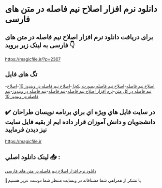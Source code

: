# دانلود نرم افزار اصلاح نیم فاصله در متن های فارسی

## برای دریافت دانلود نرم افزار اصلاح نیم فاصله در متن های فارسی به لینک زیر بروید 👇

https://magicfile.ir/?p=2307

## تگ های فایل

-[اصلاح نیم فاصله](https://magicfile.ir/product/%d9%86%d8%b1%d9%85-%d8%a7%d9%81%d8%b2%d8%a7%d8%b1%d8%a7%d8%b5%d9%84%d8%a7%d8%ad-%d9%86%db%8c%d9%85-%d9%81%d8%a7%d8%b5%d9%84%d9%87-%d8%af%d8%b1-%d9%85%d8%aa%d9%86-%d9%87%d8%a7%db%8c-%d9%81%d8%a7%d8%b1%d8%b3%db%8c/)-[اصلاح نیم فاصله بصورت یکجا ](https://magicfile.ir/product/%d9%86%d8%b1%d9%85-%d8%a7%d9%81%d8%b2%d8%a7%d8%b1%d8%a7%d8%b5%d9%84%d8%a7%d8%ad-%d9%86%db%8c%d9%85-%d9%81%d8%a7%d8%b5%d9%84%d9%87-%d8%af%d8%b1-%d9%85%d8%aa%d9%86-%d9%87%d8%a7%db%8c-%d9%81%d8%a7%d8%b1%d8%b3%db%8c/)-[اصلاح نیم فاصله در ویندوز 10](https://magicfile.ir/product/%d9%86%d8%b1%d9%85-%d8%a7%d9%81%d8%b2%d8%a7%d8%b1%d8%a7%d8%b5%d9%84%d8%a7%d8%ad-%d9%86%db%8c%d9%85-%d9%81%d8%a7%d8%b5%d9%84%d9%87-%d8%af%d8%b1-%d9%85%d8%aa%d9%86-%d9%87%d8%a7%db%8c-%d9%81%d8%a7%d8%b1%d8%b3%db%8c/)-[اصلاح نیم فاصله در کل متن](https://magicfile.ir/product/%d9%86%d8%b1%d9%85-%d8%a7%d9%81%d8%b2%d8%a7%d8%b1%d8%a7%d8%b5%d9%84%d8%a7%d8%ad-%d9%86%db%8c%d9%85-%d9%81%d8%a7%d8%b5%d9%84%d9%87-%d8%af%d8%b1-%d9%85%d8%aa%d9%86-%d9%87%d8%a7%db%8c-%d9%81%d8%a7%d8%b1%d8%b3%db%8c/)-[نرم افزار اصلاح نیم فاصله](https://magicfile.ir/product/%d9%86%d8%b1%d9%85-%d8%a7%d9%81%d8%b2%d8%a7%d8%b1%d8%a7%d8%b5%d9%84%d8%a7%d8%ad-%d9%86%db%8c%d9%85-%d9%81%d8%a7%d8%b5%d9%84%d9%87-%d8%af%d8%b1-%d9%85%d8%aa%d9%86-%d9%87%d8%a7%db%8c-%d9%81%d8%a7%d8%b1%d8%b3%db%8c/)-[نیم فاصله](https://magicfile.ir/product/%d9%86%d8%b1%d9%85-%d8%a7%d9%81%d8%b2%d8%a7%d8%b1%d8%a7%d8%b5%d9%84%d8%a7%d8%ad-%d9%86%db%8c%d9%85-%d9%81%d8%a7%d8%b5%d9%84%d9%87-%d8%af%d8%b1-%d9%85%d8%aa%d9%86-%d9%87%d8%a7%db%8c-%d9%81%d8%a7%d8%b1%d8%b3%db%8c/)-[نیم فاصله در ویندوز](https://magicfile.ir/product/%d9%86%d8%b1%d9%85-%d8%a7%d9%81%d8%b2%d8%a7%d8%b1%d8%a7%d8%b5%d9%84%d8%a7%d8%ad-%d9%86%db%8c%d9%85-%d9%81%d8%a7%d8%b5%d9%84%d9%87-%d8%af%d8%b1-%d9%85%d8%aa%d9%86-%d9%87%d8%a7%db%8c-%d9%81%d8%a7%d8%b1%d8%b3%db%8c/)-[نیم فاصله در ویندوز 10](https://magicfile.ir/product/%d9%86%d8%b1%d9%85-%d8%a7%d9%81%d8%b2%d8%a7%d8%b1%d8%a7%d8%b5%d9%84%d8%a7%d8%ad-%d9%86%db%8c%d9%85-%d9%81%d8%a7%d8%b5%d9%84%d9%87-%d8%af%d8%b1-%d9%85%d8%aa%d9%86-%d9%87%d8%a7%db%8c-%d9%81%d8%a7%d8%b1%d8%b3%db%8c/)

## ✔️ در سايت فايل هاي ويژه اي براي برنامه نويسان طراحان دانشجويان و دانش آموزان قرار داده ايم از بقيه فايل سايت نيز ديدن فرماييد

https://magicfile.ir


## لينک دانلود اصلي 📥 :

[دانلود نرم افزار اصلاح نیم فاصله در متن های فارسی](https://magicfile.ir/product/%d9%86%d8%b1%d9%85-%d8%a7%d9%81%d8%b2%d8%a7%d8%b1%d8%a7%d8%b5%d9%84%d8%a7%d8%ad-%d9%86%db%8c%d9%85-%d9%81%d8%a7%d8%b5%d9%84%d9%87-%d8%af%d8%b1-%d9%85%d8%aa%d9%86-%d9%87%d8%a7%db%8c-%d9%81%d8%a7%d8%b1%d8%b3%db%8c/) 


🙏با تشکر از همراهي شما مشتاقانه در وبسایت منتظر شما دوست عزیز هستیم

